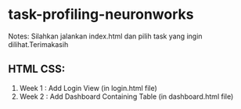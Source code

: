 # task-profiling-neuronworks


Notes: Silahkan jalankan index.html dan pilih task yang ingin dilihat.Terimakasih 


## HTML CSS:
1. Week 1 : Add Login View (in login.html file)
2. Week 2 : Add Dashboard Containing Table (in dashboard.html file)

